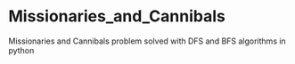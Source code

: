 # Missionaries_and_Cannibals
Missionaries and Cannibals problem solved with DFS and BFS algorithms in python
